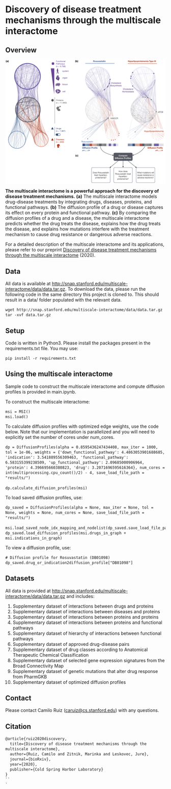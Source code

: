 # Discovery of disease treatment mechanisms through the multiscale interactome

## Overview
<p align="center">
<img src="img/Overview.png" width="1100" align="center">
</p>

**The multiscale interactome is a powerful approach for the discovery of disease treatment mechanisms.** **(a)** The multiscale interactome models drug-disease treatments by integrating drugs, diseases, proteins, and functional pathways. **(b)** The diffusion profile of a drug or disease captures its effect on every protein and functional pathway. **(c)** By comparing the diffusion profiles of a drug and a disease, the multiscale interactome predicts whether the drug treats the disease, explains how the drug treats the disease, and explains how mutations interfere with the treatment mechanism to cause drug resistance or dangerous adverse reactions.

For a detailed description of the multiscale interactome and its applications, please refer to our preprint [Discovery of disease treatment mechanisms through the multiscale interactome](https://www.biorxiv.org/content/10.1101/2020.04.30.069690v1) (2020).

## Data
All data is available at http://snap.stanford.edu/multiscale-interactome/data/data.tar.gz. To download the data, please run the following code in the same directory this project is cloned to. This should result in a data/ folder populated with the relevant data.
```
wget http://snap.stanford.edu/multiscale-interactome/data/data.tar.gz
tar -xvf data.tar.gz
```

## Setup
Code is written in Python3. Please install the packages present in the requirements.txt file. You may use:
```
pip install -r requirements.txt
```

## Using the multiscale interactome
Sample code to construct the multiscale interactome and compute diffusion profiles is provided in main.ipynb.

To construct the multiscale interactome:
```
msi = MSI()
msi.load()
```

To calculate diffusion profiles with optimized edge weights, use the code below. Note that our implementation is parallelized and you will need to explicitly set the number of cores under num_cores.
```
dp = DiffusionProfiles(alpha = 0.8595436247434408, max_iter = 1000, tol = 1e-06, weights = {'down_functional_pathway': 4.4863053901688685, 'indication': 3.541889556309463, 'functional_pathway': 6.583155399238509, 'up_functional_pathway': 2.09685000906964, 'protein': 4.396695660380823, 'drug': 3.2071696595616364}, num_cores = int(multiprocessing.cpu_count()/2) - 4, save_load_file_path = "results/")

dp.calculate_diffusion_profiles(msi)
```

To load saved diffusion profiles, use:
```
dp_saved = DiffusionProfiles(alpha = None, max_iter = None, tol = None, weights = None, num_cores = None, save_load_file_path = "results/")

msi.load_saved_node_idx_mapping_and_nodelist(dp_saved.save_load_file_path)
dp_saved.load_diffusion_profiles(msi.drugs_in_graph + msi.indications_in_graph)
```

To view a diffusion profile, use:
```
# Diffusion profile for Rosuvastatin (DB01098)
dp_saved.drug_or_indication2diffusion_profile["DB01098"]
```

## Datasets
All data is provided at http://snap.stanford.edu/multiscale-interactome/data/data.tar.gz and includes:
1. Supplementary dataset of interactions between drugs and proteins
2. Supplementary dataset of interactions between diseases and proteins
3. Supplementary dataset of interactions between proteins and proteins
4. Supplementary dataset of interactions between proteins and functional pathways
5. Supplementary dataset of hierarchy of interactions between functional pathways
6. Supplementary dataset of approved drug-disease pairs
7. Supplementary dataset of drug classes according to Anatomical Therapeutic Chemical Classification
8. Supplementary dataset of selected gene expression signatures from the Broad Connectivity Map
9. Supplementary dataset of genetic mutations that alter drug response from PharmGKB
10. Supplementary dataset of optimized diffusion profiles

## Contact
Please contact Camilo Ruiz (caruiz@cs.stanford.edu) with any questions.

## Citation
```
@article{ruiz2020discovery,
  title={Discovery of disease treatment mechanisms through the multiscale interactome},
  author={Ruiz, Camilo and Zitnik, Marinka and Leskovec, Jure},
  journal={bioRxiv},
  year={2020},
  publisher={Cold Spring Harbor Laboratory}
}
``
`
